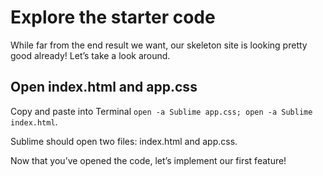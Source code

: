 <!--docs:
title: "2. Explore the starter code"
layout: landing
section: codelab
path: /codelab/2-explore/
-->

<!--
This is a simplified version of Building Beautiful Sites with MDC web
edited for a non-technical audience
-->

<link rel="stylesheet" href="css/codelab.css" />

# Explore the starter code

While far from the end result we want, our skeleton site is looking pretty good already! Let’s take a look around.

## Open index.html and app.css

Copy and paste into Terminal `open -a Sublime app.css; open -a Sublime index.html`.

Sublime should open two files: index.html and app.css.

Now that you’ve opened the code, let’s implement our first feature!
